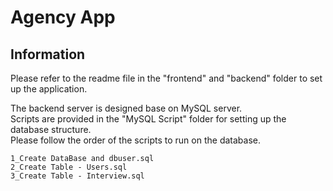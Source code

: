# Agency App 


## Information
Please refer to the readme file in the "frontend" and "backend" folder to set up the application.

The backend server is designed base on MySQL server.\
Scripts are provided in the "MySQL Script" folder for setting up the database structure.\
Please follow the order of the scripts to run on the database.
```
1_Create DataBase and dbuser.sql
2_Create Table - Users.sql
3_Create Table - Interview.sql
```